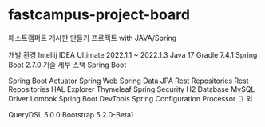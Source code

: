 # fastcampus-project-board
패스트캠퍼트 게시판 만들기 프로젝트 with JAVA/Spring

개발 환경
Intellij IDEA Ultimate 2022.1.1 ~ 2022.1.3
Java 17
Gradle 7.4.1
Spring Boot 2.7.0
기술 세부 스택
Spring Boot

Spring Boot Actuator
Spring Web
Spring Data JPA
Rest Repositories
Rest Repositories HAL Explorer
Thymeleaf
Spring Security
H2 Database
MySQL Driver
Lombok
Spring Boot DevTools
Spring Configuration Processor
그 외

QueryDSL 5.0.0
Bootstrap 5.2.0-Beta1
